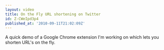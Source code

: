 ```yaml
---
layout: video
title: On the Fly URL shortening on Twitter
id: Z-CWeIpd3p4
published_at: '2010-09-11T21:02:09Z'
---
```

A quick demo of a Google Chrome extension I'm working on which lets you shorten URL's on the fly.
